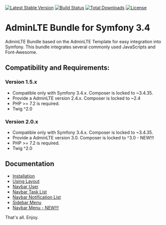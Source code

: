 [![Latest Stable Version](https://poser.pugx.org/sbs/symfony-adminlte-bundle/v/stable)](https://packagist.org/packages/sbs/symfony-adminlte-bundle)
[![Build Status](https://travis-ci.com/koftikes/symfony-adminlte-bundle.svg?branch=master)](https://travis-ci.com/koftikes/symfony-adminlte-bundle)
[![Total Downloads](https://poser.pugx.org/sbs/symfony-adminlte-bundle/downloads)](https://packagist.org/packages/sbs/symfony-adminlte-bundle)
[![License](https://poser.pugx.org/sbs/symfony-adminlte-bundle/license)](LICENSE)

# AdminLTE Bundle for Symfony 3.4

AdminLTE Bundle based on the AdminLTE Template for easy integration into Symfony. This bundle integrates several commonly used JavaScripts and Font-Awesome.

## Compatibility and Requirements:

### Version 1.5.x
- Compatible only with Symfony 3.4.x. Composer is locked to ~3.4.35.
- Provide a AdminLTE version 2.4.x. Composer is locked to ~2.4
- PHP >= 7.2 is required.
- Twig ^2.0

### Version 2.0.x
- Compatible only with Symfony 3.4.x. Composer is locked to ~3.4.35.
- Provide a AdminLTE version 3.0. Composer is locked to ^3.0 - NEW!!!
- PHP >= 7.2 is required.
- Twig ^2.0

## Documentation

* [Installation](src/Resources/docs/installation.md)
* [Using Layout](src/Resources/docs/layout.md)
* [Navbar User](src/Resources/docs/navbar_user.md)
* [Navbar Task List](src/Resources/docs/navbar_task_list.md)
* [Navbar Notification List](src/Resources/docs/navbar_notification_list.md)
* [Sidebar Menu](src/Resources/docs/sidebar_menu.md)
* [Navbar Menu - NEW!!!](src/Resources/docs/navbar_menu.md)

That's all. Enjoy.
